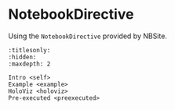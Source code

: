 # NotebookDirective

Using the `NotebookDirective` provided by NBSite.

```{toctree}
:titlesonly:
:hidden:
:maxdepth: 2

Intro <self>
Example <example>
HoloViz <holoviz>
Pre-executed <preexecuted>
```
